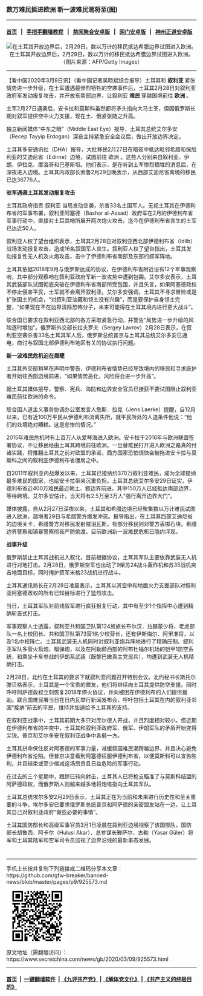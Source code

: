 ### 数万难民挺进欧洲 新一波难民潮将至(图)
------------------------

#### [首页](https://github.com/gfw-breaker/banned-news/blob/master/README.md) &nbsp;&nbsp;|&nbsp;&nbsp; [手把手翻墙教程](https://github.com/gfw-breaker/guides/wiki) &nbsp;&nbsp;|&nbsp;&nbsp; [禁闻聚合安卓版](https://github.com/gfw-breaker/bn-android) &nbsp;&nbsp;|&nbsp;&nbsp; [网门安卓版](https://github.com/oGate2/oGate) &nbsp;&nbsp;|&nbsp;&nbsp; [神州正道安卓版](https://github.com/SzzdOgate/update) 



<div class="article_right" style="fone-color:#000">
 <p style="text-align: center;">
  <img alt="在土耳其开放边界后，2月29日，数以万计的移民抵达希腊边界试图进入欧洲。" src="//img3.secretchina.com/pic/2020/3-9/p2643571a327537275-ss.jpg"/>
  <br>
   在土耳其开放边界后，2月29日，数以万计的移民抵达希腊边界试图进入欧洲。（图片来源：AFP/Getty Images）
   <span id="hideid" name="hideid" style="color:red;display:none;">
    <span href="https://www.secretchina.com">
    </span>
   </span>
  </br>
 </p>
 <div id="txt-mid1-t21-2017">
  

---


  </div>
 </div>
 <p>
  【看中国2020年3月9日讯】（看中国记者吴晓斌综合报导）土耳其和
  <strong>
   叙利亚
  </strong>
  紧张情势进一步升级，在土军遭遇最惨烈牺牲的空袭事件后，土耳其2月28日对叙利亚政府军发动报复攻击，并开放东南部边界，让叙利亚
  <strong>
   <span href="https://www.secretchina.com/news/gb/tag/难民" target="_blank">
    难民
   </span>
  </strong>
  穿越国境前往
  <strong>
   欧洲
  </strong>
  。
  <span id="hideid" name="hideid" style="color:red;display:none;">
   <span href="https://www.secretchina.com">
   </span>
  </span>
 </p>
 <p>
  土军2月27日遇袭后，安卡拉和莫斯科虽然都将矛头指向大马士革，但因俄罗斯长期对叙军提供空中火力支援，现在土、俄紧张随之升高。
 </p>
 <p>
  独立新闻媒体“中东之眼”（Middle East Eye）报导，土耳其总统艾尔多安（Recep Tayyip Erdogan）深夜主持紧急安全会议后，做出开放边界决定。
 </p>
 <p>
  土耳其多安通讯社（DHA）报导，大批移民2月27日在暗夜中抵达毗邻希腊和保加利亚的艾迪尼省（Edirne）边境，试图前往
  <span href="https://www.secretchina.com/news/gb/tag/欧洲" target="_blank">
   欧洲
  </span>
  。这些人分别来自叙利亚、伊朗、伊拉克、摩洛哥和巴基斯坦。他们表示，是在听到土军惨烈牺牲的消息后，在深夜进入边境。土耳其内政部长索鲁2月29日晚表示，从西部艾迪尼省离境的移民已达36776人。
 </p>
 <p>
  <strong>
   驻军遇袭土耳其发动报复攻击
  </strong>
 </p>
 <p>
  土耳其政府指责
  <span href="https://www.secretchina.com/news/gb/tag/叙利亚" target="_blank">
   叙利亚
  </span>
  当局发动空袭，杀害33名土国军人。无视土耳其在伊德利布省的军事布署，叙利亚阿塞德（Bashar al-Assad）政府军在2月的伊德利布省军事行动中，直接对土耳其哨所展开两次炮火攻击。迄今在伊德利布省丧生的土军已达近50人。
 </p>
 <p>
  叙利亚人权了望台组织表示，土耳其2月28日对叙利亚西北部伊德利布省（Idlib）战场发动报复攻击，造成16名叙国军人丧生。叙利亚人权了望台指出，土耳其发动报复性无人机及火炮攻击，击中了伊德利布省南部及东部的叙军阵地。
 </p>
 <p>
  土耳其依据2018年9月与俄罗斯达成的协议，在伊德利布省附近设有12个军事观察哨，其中部分观察哨在叙利亚政府军新一波攻势中遭到包围。艾尔多安表示，土耳其武装部队试图彻底突破在伊德利布省南部所受包围，并且矢言，如果阿塞德政权不停止侵害平民，土军就不会离开叙利亚。艾尔多安强调，土耳其不寻求冒险或是扩张国土的机会，“对叙利亚油藏和领土没有兴趣”，而是要保护自身领土完整，“如果现在不在边界清除恐怖分子，未来可能得在土耳其境内进行更大战斗”。
 </p>
 <p>
  联合国已要求在叙利亚西北部的各方采取紧急行动，并警告“局势进一步升级的风险逐时增加”。俄罗斯外交部长拉夫罗夫（Sergey Lavrov）2月28日表示，在叙利亚空袭杀害33名土耳其军人后，俄罗斯总统普京与土耳其总统艾尔多安已通电，商讨与叙国北部伊德利布地区有关的协议执行问题。
 </p>
 <p>
  <strong>
   新一波难民危机迫在眉睫
  </strong>
 </p>
 <p>
  土耳其外交部稍早在声明中警告，伊德利布省情势已经导致境内的移民和寻求庇护者开始往西部边境前进，“如果情势恶化，风险将会进一步升高”。
 </p>
 <p>
  据土耳其媒体报导，警察、宪兵、海防和边界安全官员已接获不要试图阻止叙利亚难民前往欧洲的命令。
 </p>
 <p>
  联合国人道主义事务协调办公室发言人詹斯．拉克（Jens Laerke）提醒，自12月以来，已有近100万平民从伊德利布流离失所，就平民所处的人道条件他说：“他们的处境绝对糟糕。这是悲惨的情况。”
 </p>
 <p>
  2015年难民危机时有上百万人从爱琴海进入欧洲。安卡拉于2016年与欧洲联盟签署协议，不让移民经由土耳其跨境前往欧洲。一旦替难民打开进入欧洲之路真的付诸实践，将推翻土耳其之前对欧盟的承诺，西方国家恐怕很快会被拖进安卡拉与莫斯科之间的叙利亚伊德利布省僵局之中。
 </p>
 <center>
  <div style="max-width: 632px;height:180px; display: none; text-align: center; margin: 0 auto; overflow: hidden;overflow-x: hidden;">
   <div id="taboola-midarticle-thumbnails" style="max-width: 632px;height:180px;overflow: hidden;overflow-x: hidden;">
   </div>
  </div>
  <div>
   <ins class="adsbygoogle" data-ad-client="ca-pub-1276641434651360" data-ad-format="fluid" data-ad-layout="in-article" data-ad-slot="5164544770" style="display:block; text-align:center;">
   </ins>
  </div>
 </center>
 <p>
  自2011年叙利亚内战爆发以来，土耳其已接纳约370万叙利亚难民，成为全球接纳最多难民的国家，也给安卡拉带来沉重负担。土耳其总统艾尔多安29日证实，伊德利布省近400万难民最近朝土、叙边界前进，其中150万人已经抵达南部边界，等待跨境。艾尔多安估计，当天将有2.5万至3万人“强行离开边界大门”。
 </p>
 <p>
  媒体披露，自从2月27日深夜以来，土耳其和希腊边境已经聚集数以万计难民试图进入欧洲，越境者29日与希腊警方爆发冲突。报导指出，在土耳其西部艾迪尼省的边境关卡，希腊警方对移民发射催泪瓦斯，有部分移民则对警方丢掷石块。希腊边界警察和镇暴警察彻夜严防偷渡。目前欧洲新一波难民危机已隐约浮现。
 </p>
 <p>
  <strong>
   战事升级
  </strong>
 </p>
 <p>
  俄罗斯禁止土耳其战机进入叙北，目前根据协议，土耳其军队主要依靠武装无人机进行对地打击。2月28日，俄罗斯空军也出动了9架苏24战斗轰炸机和苏35战机突击地面目标，同时掩护叙军米格23战机进行战斗。
 </p>
 <center>
  <ins class="adsbygoogle" data-ad-client="ca-pub-1276641434651360" data-ad-format="fluid" data-ad-layout="in-article" data-ad-slot="3646767294" style="display:block; text-align:center;">
  </ins>
 </center>
 <p>
  土耳其通讯局长在2月28日凌晨表示，土耳其以其空中和地面火力支援部队对叙利亚阿塞德政权的所有已知目标进行了猛烈攻击。
 </p>
 <p>
  当日，土耳其军队对前线叙军进行疯狂报复行动，其中有至少1个指挥中心遭到精确斩首式打击。
 </p>
 <p>
  军事观察人士透露，叙利亚共和国卫队第124旅旅长布尔汉．拉赫蒙少将、老虎部队一名上校团长、共和国卫队第73营1名少校营长，还有伊斯梅尔．阿里准将，以及1名中校阵亡。土耳其武装无人机同时对叙利亚炮兵阵地进行了精确压制。叙利亚军队多管火箭炮、榴弹炮，以及在阿勒颇西部的阿布杜福尔机场的铠甲1防空系统，和乘坐卡车参战的伊朗系武装（既黎巴嫩真主党民兵），均遭到武装无人机精确打击。
 </p>
 <p>
  2月28日，北约在土耳其的要求下就叙利亚问题召开特别会议。北约秘书长斯托尔滕贝格表示，土耳其是一个宝贵的盟友，他们将继续向土耳其提供防空支援。同时呼吁阿萨德政权立刻恢复2018年停火协议，并向被困在伊德利布的人们提供援助。联合国难民署当日在日内瓦举行新闻发布会，呼吁包括土耳其在内的叙利亚邻国“接纳”前去的平民，维持并加速给予土耳其的支持。
 </p>
 <p>
  在叙利亚战事中，土耳其前期大多只对库尔德人开战，并且烈度相对较小。但近期在伊德利布省的冲突中，土耳其和叙利亚政府军、俄军、伊朗军队的矛盾开始变得尖锐。普京和艾尔多安在叙利亚战争中各挺一方。
 </p>
 <p>
  土耳其拼命保住反对阿塞德的军事力量，减缓叙国难民潮跨越边界，并且决心避免伊德利布省沦陷。但普京决意看到阿塞德征服伊德利布省，以便莫斯科可以宣告胜利，并且结束或至少缩减这场昂贵且日益危险的军事行动。
 </p>
 <p>
  在过去的三个星期中，跟踪已转向射击，土耳其人已将枪支瞄准了与莫斯科结盟的阿萨德政权，而俄罗斯人则越来越多地将炮塔指向土耳其军队。
 </p>
 <p>
  土耳其总统埃尔多安2月29日表示，土耳其正在为当前和未来进行历史性和至关重要的斗争。埃尔多安已要求俄罗斯总统普京和阿萨德的亲密盟友站在一边，让土耳其自己对叙利亚政府“做些必要的事情”。
 </p>
 <p>
  土耳其国防部长和高级军事官员3月1日凌晨在叙利亚边境视察了该国部队。国防部长胡鲁西．阿卡尔（Hulusi Akar）、总参谋长雅萨尔．古勒（Yasar Güler）将军和土耳其陆军和空军司令员监视了边界沿线的最新事态发展。
  <center>
   <div>
    <div id="txt-mid2-t22-2017" style="display: block;  max-height: 351px;  overflow: hidden;">
     <div id="SC-21xxx">
     </div>
     <ins class="adsbygoogle" data-ad-client="ca-pub-1276641434651360" data-ad-format="auto" data-ad-slot="4301710469" data-full-width-responsive="true" style="display:block">
     </ins>
    </div>
   </div>
  </center>
  <div style="padding-top:12px;">
  </div>
 </p>
</div>

<hr/>
手机上长按并复制下列链接或二维码分享本文章：<br/>
https://github.com/gfw-breaker/banned-news/blob/master/pages/p9/925573.md <br/>
<a href='https://github.com/gfw-breaker/banned-news/blob/master/pages/p9/925573.md'><img src='https://github.com/gfw-breaker/banned-news/blob/master/pages/p9/925573.md.png'/></a> <br/>
原文地址（需翻墙访问）：https://www.secretchina.com/news/gb/2020/03/09/925573.html


------------------------
#### [首页](https://github.com/gfw-breaker/banned-news/blob/master/README.md) &nbsp;|&nbsp; [一键翻墙软件](https://github.com/gfw-breaker/nogfw/blob/master/README.md) &nbsp;| [《九评共产党》](https://github.com/gfw-breaker/9ping.md/blob/master/README.md#九评之一评共产党是什么) | [《解体党文化》](https://github.com/gfw-breaker/jtdwh.md/blob/master/README.md) | [《共产主义的终极目的》](https://github.com/gfw-breaker/gczydzjmd.md/blob/master/README.md)


<img src='http://gfw-breaker.win/banned-news/pages/p9/925573.md' width='0px' height='0px'/>